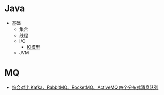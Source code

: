 # Java
+ 基础
   - 集合
   - 线程
   - I/O
     - [IO模型](https://www.cnblogs.com/cainingning/p/9556642.html)
   - JVM
# MQ
 - [综合对比 Kafka、RabbitMQ、RocketMQ、ActiveMQ 四个分布式消息队列](https://mp.weixin.qq.com/s/lpsQ3dEZHma9H0V_mcxuTw)
